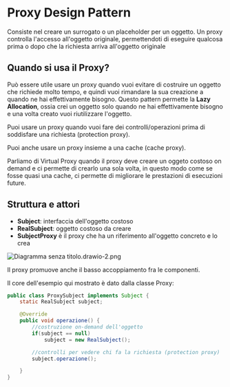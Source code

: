 # Proxy Design Pattern
Consiste nel creare un surrogato o un placeholder per un oggetto. 
Un proxy controlla l'accesso all'oggetto originale, 
permettendoti di eseguire qualcosa prima o dopo che la richiesta arriva all'oggetto originale

## Quando si usa il Proxy?
Può essere utile usare un proxy quando vuoi evitare di costruire un oggetto che richiede molto tempo, 
e quindi vuoi rimandare
la sua creazione a quando ne hai effettivamente bisogno.
Questo pattern permette la **Lazy Allocation**, ossia crei un oggetto solo quando ne hai 
effettivamente bisogno e una volta creato vuoi riutilizzare l'oggetto.

Puoi usare un proxy quando vuoi fare dei controlli/operazioni prima di soddisfare una richiesta (protection proxy).

Puoi anche usare un proxy insieme a una cache (cache proxy).

Parliamo di Virtual Proxy quando il proxy deve creare un oggeto costoso on demand e ci permette di crearlo una sola volta, in questo modo come se fosse quasi una cache, ci permette di migliorare le prestazioni di esecuzioni future.

## Struttura e attori

- **Subject**: interfaccia dell'oggetto costoso
- **RealSubject**: oggetto costoso da creare
- **SubjectProxy** è il proxy che ha un riferimento all'oggetto concreto e lo crea

![Diagramma senza titolo.drawio-2.png](..%2F..%2F..%2F..%2FDownloads%2FDiagramma%20senza%20titolo.drawio-2.png)

Il proxy promuove anche il basso accoppiamento fra le componenti.


Il core dell'esempio qui mostrato è dato dalla classe Proxy:

```java
public class ProxySubject implements Subject {
    static RealSubject subject;

    @Override
    public void operazione() {
        //costruzione on-demand dell'oggetto
        if(subject == null)
            subject = new RealSubject(); 

        //controlli per vedere chi fa la richiesta (protection proxy)
        subject.operazione();

    }
}
```